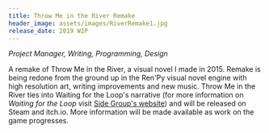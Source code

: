 ```yaml
---
title: Throw Me in the River Remake
header_image: assets/images/RiverRemake1.jpg
release_date: 2019 WIP
---
```


*Project Manager, Writing, Programming, Design* 

A remake of Throw Me in the River, a visual novel I made in 2015. Remake is being redone from the ground up in the Ren'Py visual novel engine with high resolution art, writing improvements and new music. Throw Me in the River ties into Waiting for the Loop's narrative (for more information on *Waiting for the Loop* visit [Side Group's website](www.sidegroup.com)) and will be released on Steam and itch.io. More information will be made available as work on the game progresses.